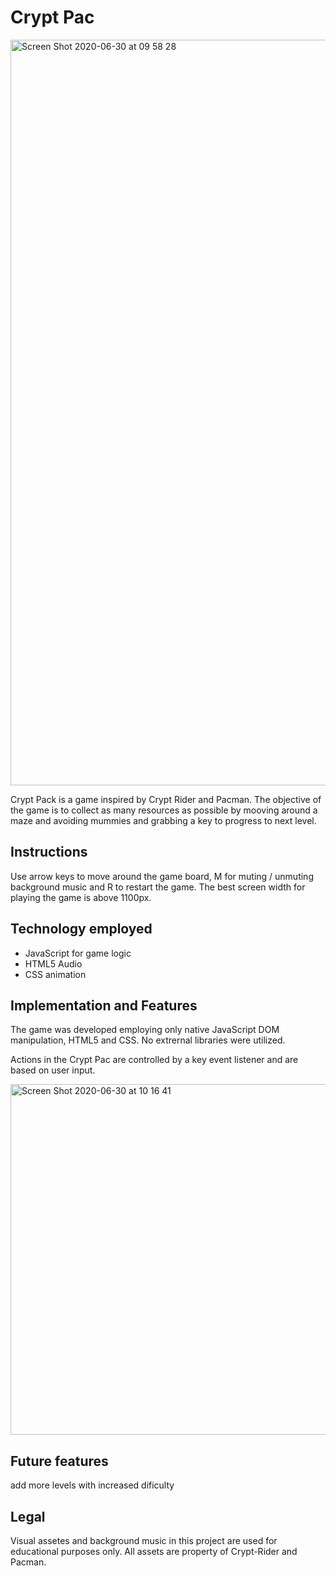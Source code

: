 # Crypt Pac

<img width="1193" alt="Screen Shot 2020-06-30 at 09 58 28" src="https://user-images.githubusercontent.com/59717705/86135126-66394700-bab8-11ea-8ae6-33a3f5181d64.png">

Crypt Pack is a game inspired by Crypt Rider and Pacman. The objective of the game is to collect as many resources as possible by mooving around a maze and avoiding mummies and grabbing a key to progress to next level.

## Instructions
Use arrow keys to move around the game board, M for muting / unmuting background music and R to restart the game. The best screen width for playing the game is above 1100px. 

## Technology employed 
  - JavaScript for game logic
  - HTML5 Audio
  - CSS animation
  
## Implementation and Features 
The game was developed employing only native JavaScript DOM manipulation, HTML5 and CSS. No extrernal libraries were utilized.

Actions in the Crypt Pac are controlled by a key event listener and are based on user input.

<img width="561" alt="Screen Shot 2020-06-30 at 10 16 41" src="https://user-images.githubusercontent.com/59717705/86137351-3475af80-babb-11ea-82d4-2923b2fc6087.png">
    
## Future features
add more levels with increased dificulty
  
## Legal
Visual assetes and background music in this project are used for educational purposes only. All assets are property of Crypt-Rider and Pacman.
